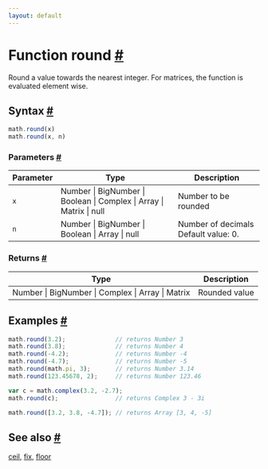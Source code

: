 ```yaml
---
layout: default
---
```


<h1 id="function-round">Function round <a href="#function-round" title="Permalink">#</a></h1>

Round a value towards the nearest integer.
For matrices, the function is evaluated element wise.


<h2 id="syntax">Syntax <a href="#syntax" title="Permalink">#</a></h2>

```js
math.round(x)
math.round(x, n)
```

<h3 id="parameters">Parameters <a href="#parameters" title="Permalink">#</a></h3>

Parameter | Type | Description
--------- | ---- | -----------
`x` | Number &#124; BigNumber &#124; Boolean &#124; Complex &#124; Array &#124; Matrix &#124; null | Number to be rounded
`n` | Number &#124; BigNumber &#124; Boolean &#124; Array &#124; null | Number of decimals Default value: 0.

<h3 id="returns">Returns <a href="#returns" title="Permalink">#</a></h3>

Type | Description
---- | -----------
Number &#124; BigNumber &#124; Complex &#124; Array &#124; Matrix | Rounded value


<h2 id="examples">Examples <a href="#examples" title="Permalink">#</a></h2>

```js
math.round(3.2);              // returns Number 3
math.round(3.8);              // returns Number 4
math.round(-4.2);             // returns Number -4
math.round(-4.7);             // returns Number -5
math.round(math.pi, 3);       // returns Number 3.14
math.round(123.45678, 2);     // returns Number 123.46

var c = math.complex(3.2, -2.7);
math.round(c);                // returns Complex 3 - 3i

math.round([3.2, 3.8, -4.7]); // returns Array [3, 4, -5]
```


<h2 id="see-also">See also <a href="#see-also" title="Permalink">#</a></h2>

[ceil](ceil.html),
[fix](fix.html),
[floor](floor.html)


<!-- Note: This file is automatically generated from source code comments. Changes made in this file will be overridden. -->
